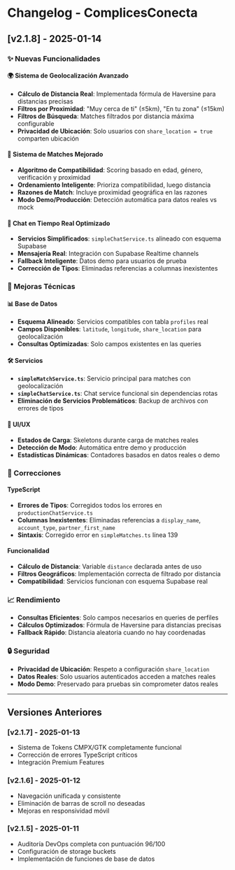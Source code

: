 # Changelog - ComplicesConecta

## [v2.1.8] - 2025-01-14

### ✨ Nuevas Funcionalidades

#### 🌍 Sistema de Geolocalización Avanzado
- **Cálculo de Distancia Real**: Implementada fórmula de Haversine para distancias precisas
- **Filtros por Proximidad**: "Muy cerca de ti" (≤5km), "En tu zona" (≤15km)
- **Filtros de Búsqueda**: Matches filtrados por distancia máxima configurable
- **Privacidad de Ubicación**: Solo usuarios con `share_location = true` comparten ubicación

#### 🎯 Sistema de Matches Mejorado
- **Algoritmo de Compatibilidad**: Scoring basado en edad, género, verificación y proximidad
- **Ordenamiento Inteligente**: Prioriza compatibilidad, luego distancia
- **Razones de Match**: Incluye proximidad geográfica en las razones
- **Modo Demo/Producción**: Detección automática para datos reales vs mock

#### 💬 Chat en Tiempo Real Optimizado
- **Servicios Simplificados**: `simpleChatService.ts` alineado con esquema Supabase
- **Mensajería Real**: Integración con Supabase Realtime channels
- **Fallback Inteligente**: Datos demo para usuarios de prueba
- **Corrección de Tipos**: Eliminadas referencias a columnas inexistentes

### 🔧 Mejoras Técnicas

#### 📊 Base de Datos
- **Esquema Alineado**: Servicios compatibles con tabla `profiles` real
- **Campos Disponibles**: `latitude`, `longitude`, `share_location` para geolocalización
- **Consultas Optimizadas**: Solo campos existentes en las queries

#### 🛠️ Servicios
- **`simpleMatchService.ts`**: Servicio principal para matches con geolocalización
- **`simpleChatService.ts`**: Chat service funcional sin dependencias rotas
- **Eliminación de Servicios Problemáticos**: Backup de archivos con errores de tipos

#### 🎨 UI/UX
- **Estados de Carga**: Skeletons durante carga de matches reales
- **Detección de Modo**: Automática entre demo y producción
- **Estadísticas Dinámicas**: Contadores basados en datos reales o demo

### 🐛 Correcciones

#### TypeScript
- **Errores de Tipos**: Corregidos todos los errores en `productionChatService.ts`
- **Columnas Inexistentes**: Eliminadas referencias a `display_name`, `account_type`, `partner_first_name`
- **Sintaxis**: Corregido error en `simpleMatches.ts` línea 139

#### Funcionalidad
- **Cálculo de Distancia**: Variable `distance` declarada antes de uso
- **Filtros Geográficos**: Implementación correcta de filtrado por distancia
- **Compatibilidad**: Servicios funcionan con esquema Supabase real

### 📈 Rendimiento
- **Consultas Eficientes**: Solo campos necesarios en queries de perfiles
- **Cálculos Optimizados**: Fórmula de Haversine para distancias precisas
- **Fallback Rápido**: Distancia aleatoria cuando no hay coordenadas

### 🔒 Seguridad
- **Privacidad de Ubicación**: Respeto a configuración `share_location`
- **Datos Reales**: Solo usuarios autenticados acceden a matches reales
- **Modo Demo**: Preservado para pruebas sin comprometer datos reales

---

## Versiones Anteriores

### [v2.1.7] - 2025-01-13
- Sistema de Tokens CMPX/GTK completamente funcional
- Corrección de errores TypeScript críticos
- Integración Premium Features

### [v2.1.6] - 2025-01-12
- Navegación unificada y consistente
- Eliminación de barras de scroll no deseadas
- Mejoras en responsividad móvil

### [v2.1.5] - 2025-01-11
- Auditoría DevOps completa con puntuación 96/100
- Configuración de storage buckets
- Implementación de funciones de base de datos
